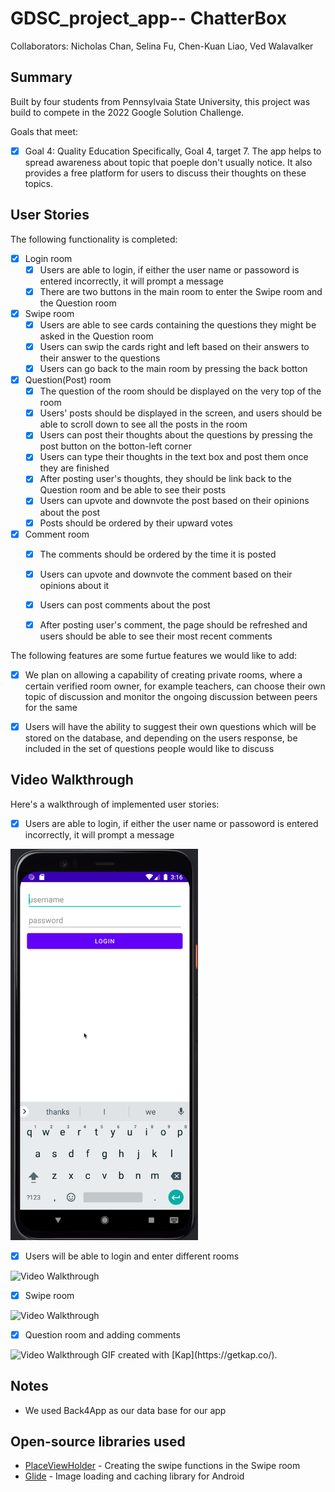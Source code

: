 # GDSC_project_app-- ChatterBox
Collaborators: Nicholas Chan, Selina Fu, Chen-Kuan Liao, Ved Walavalker

## Summary
Built by four students from Pennsylvaia State University, this project was build to compete in the 2022 Google Solution Challenge. 

Goals that meet:
- [X] Goal 4: Quality Education 
Specifically, Goal 4, target 7. The app helps to spread awareness about topic that poeple don't usually notice. It also provides a free platform for users to discuss their thoughts on these topics.

## User Stories

The following functionality is completed:
- [X] Login room
  - [X] Users are able to login, if either the user name or passoword is entered incorrectly, it will prompt a message
  - [X] There are two buttons in the main room to enter the Swipe room and the Question room

- [X] Swipe room 
  - [X] Users are able to see cards containing the questions they might be asked in the Question room
  - [X] Users can swip the cards right and left based on their answers to their answer to the questions
  - [X] Users can go back to the main room by pressing the back botton
 
- [X] Question(Post) room
  - [X] The question of the room should be displayed on the very top of the room
  - [X] Users' posts should be displayed in the screen, and users should be able to scroll down to see all the posts in the room
  - [X] Users can post their thoughts about the questions by pressing the post button on the botton-left corner
  - [X] Users can type their thoughts in the text box and post them once they are finished
  - [X] After posting user's thoughts, they should be link back to the Question room and be able to see their posts
  - [X] Users can upvote and downvote the post based on their opinions about the post
  - [X] Posts should be ordered by their upward votes
 
- [X] Comment room
  - [X] The comments should be ordered by the time it is posted
  - [X] Users can upvote and downvote the comment based on their opinions about it
  - [X] Users can post comments about the post 
  - [X] After posting user's comment, the page should be refreshed and users should be able to see their most recent comments
  

The following features are some furtue features we would like to add:

- [X] We plan on allowing a capability of creating private rooms, where a certain verified room owner, for example teachers, can choose their own topic of discussion and monitor the ongoing discussion between peers for the same
- [X] Users will have the ability to suggest their own questions which will be stored on the database, and depending on the users response, be included in the set of questions people would like to discuss
 

## Video Walkthrough

Here's a walkthrough of implemented user stories:
- [X] Users are able to login, if either the user name or passoword is entered incorrectly, it will prompt a message

<img src='https://github.com/psuPenguins/GDSC_project_app/blob/main/gifs/login_fail.gif' title='Video Walkthrough' width='300px' alt='Video Walkthrough' />

- [X] Users will be able to login and enter different rooms

<img src='https://github.com/psuPenguins/GDSC_project_app/blob/main/gifs/login_back_buttons.gif' title='Video Walkthrough' width='300px' alt='Video Walkthrough' />

- [X] Swipe room

<img src='https://github.com/psuPenguins/GDSC_project_app/blob/main/gifs/swipe.gif' title='Video Walkthrough' width='300px' alt='Video Walkthrough' />

- [X] Question room and adding comments

<img src='https://imgur.com/8LcXaHj' title='Video Walkthrough' width='300px' alt='Video Walkthrough' />
GIF created with [Kap](https://getkap.co/).

## Notes
- We used Back4App as our data base for our app
## Open-source libraries used

- [PlaceViewHolder](https://github.com/janishar/PlaceHolderView) - Creating the swipe functions in the Swipe room
- [Glide](https://github.com/bumptech/glide) - Image loading and caching library for Android


